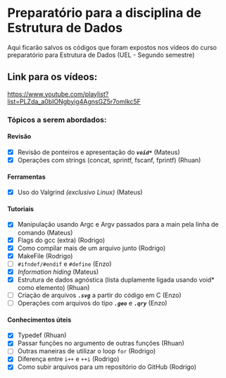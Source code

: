 # Preparatório para a disciplina de Estrutura de Dados
Aqui ficarão salvos os códigos que foram expostos nos vídeos do curso preparatório para Estrutura de Dados (UEL - Segundo semestre)

## Link para os vídeos: 
https://www.youtube.com/playlist?list=PLZda_a0bIONgbyig4AgnsGZ5r7omIkc5F

### Tópicos a serem abordados:

#### Revisão
- [x] Revisão de ponteiros e apresentação do ***```void*```*** (Mateus)
- [x] Operações com strings (concat, sprintf, fscanf, fprintf) (Rhuan)

#### Ferramentas
- [x] Uso do Valgrind *(exclusivo Linux)* (Mateus)

#### Tutoriais
- [x] Manipulação usando Argc e Argv passados para a main pela linha de comando (Mateus)
- [x] Flags do gcc (extra) (Rodrigo)
- [x] Como compilar mais de um arquivo junto (Rodrigo)
- [x] MakeFile (Rodrigo)
- [ ] ```#ifndef/#endif``` e ```#define``` (Enzo)
- [x] _Information hiding_ (Mateus)
- [x] Estrutura de dados agnóstica (lista duplamente ligada usando void* como elemento) (Rhuan)
- [ ] Criação de arquivos ***```.svg```*** a partir do código em C (Enzo)
- [ ] Operações com arquivos do tipo ***```.geo```*** e ***```.qry```*** (Enzo)

#### Conhecimentos úteis
- [x] Typedef (Rhuan)
- [x] Passar funções no argumento de outras funções (Rhuan)
- [ ] Outras maneiras de utilizar o loop ```for``` (Rodrigo)
- [x] Diferença entre ```i++``` e ```++i``` (Rodrigo)
- [x] Como subir arquivos para um repositório do GitHub (Rodrigo)
